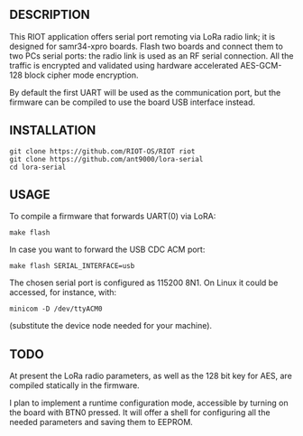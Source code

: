 DESCRIPTION
-----------

This RIOT application offers serial port remoting via LoRa radio link; it is designed for samr34-xpro boards. Flash two boards and connect them to two PCs serial ports: the radio link is used as an RF serial connection. All the traffic is encrypted and validated using hardware accelerated AES-GCM-128 block cipher mode encryption.

By default the first UART will be used as the communication port, but the firmware can be compiled to use the board USB interface instead.

INSTALLATION
------------

```
git clone https://github.com/RIOT-OS/RIOT riot
git clone https://github.com/ant9000/lora-serial
cd lora-serial
```

USAGE
-----

To compile a firmware that forwards UART(0) via LoRA:

```
make flash
```

In case you want to forward the USB CDC ACM port:

```
make flash SERIAL_INTERFACE=usb
```

The chosen serial port is configured as 115200 8N1. On Linux it could be accessed, for instance, with:

```
minicom -D /dev/ttyACM0
```

(substitute the device node needed for your machine).

TODO
----

At present the LoRa radio parameters, as well as the 128 bit key for AES, are compiled statically in the firmware.

I plan to implement a runtime configuration mode, accessible by turning on the board with BTN0 pressed. It will offer a shell for configuring all the needed parameters and saving them to EEPROM.
